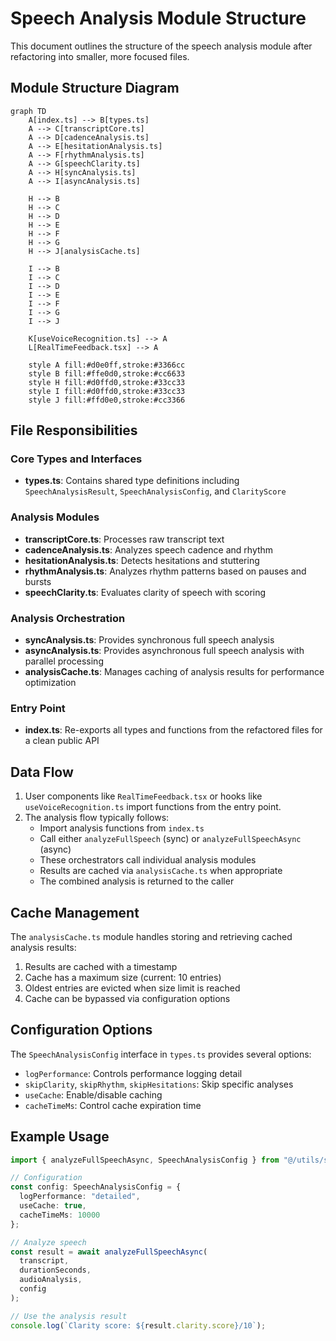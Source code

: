 
# Speech Analysis Module Structure

This document outlines the structure of the speech analysis module after refactoring into smaller, more focused files.

## Module Structure Diagram

```mermaid
graph TD
    A[index.ts] --> B[types.ts]
    A --> C[transcriptCore.ts]
    A --> D[cadenceAnalysis.ts]
    A --> E[hesitationAnalysis.ts]
    A --> F[rhythmAnalysis.ts]
    A --> G[speechClarity.ts]
    A --> H[syncAnalysis.ts]
    A --> I[asyncAnalysis.ts]
    
    H --> B
    H --> C
    H --> D
    H --> E
    H --> F
    H --> G
    H --> J[analysisCache.ts]
    
    I --> B
    I --> C
    I --> D
    I --> E
    I --> F
    I --> G
    I --> J
    
    K[useVoiceRecognition.ts] --> A
    L[RealTimeFeedback.tsx] --> A
    
    style A fill:#d0e0ff,stroke:#3366cc
    style B fill:#ffe0d0,stroke:#cc6633
    style H fill:#d0ffd0,stroke:#33cc33
    style I fill:#d0ffd0,stroke:#33cc33
    style J fill:#ffd0e0,stroke:#cc3366
```

## File Responsibilities

### Core Types and Interfaces
- **types.ts**: Contains shared type definitions including `SpeechAnalysisResult`, `SpeechAnalysisConfig`, and `ClarityScore`

### Analysis Modules
- **transcriptCore.ts**: Processes raw transcript text
- **cadenceAnalysis.ts**: Analyzes speech cadence and rhythm
- **hesitationAnalysis.ts**: Detects hesitations and stuttering
- **rhythmAnalysis.ts**: Analyzes rhythm patterns based on pauses and bursts
- **speechClarity.ts**: Evaluates clarity of speech with scoring

### Analysis Orchestration
- **syncAnalysis.ts**: Provides synchronous full speech analysis
- **asyncAnalysis.ts**: Provides asynchronous full speech analysis with parallel processing
- **analysisCache.ts**: Manages caching of analysis results for performance optimization

### Entry Point
- **index.ts**: Re-exports all types and functions from the refactored files for a clean public API

## Data Flow

1. User components like `RealTimeFeedback.tsx` or hooks like `useVoiceRecognition.ts` import functions from the entry point.
2. The analysis flow typically follows:
   - Import analysis functions from `index.ts`
   - Call either `analyzeFullSpeech` (sync) or `analyzeFullSpeechAsync` (async)
   - These orchestrators call individual analysis modules
   - Results are cached via `analysisCache.ts` when appropriate
   - The combined analysis is returned to the caller

## Cache Management

The `analysisCache.ts` module handles storing and retrieving cached analysis results:

1. Results are cached with a timestamp
2. Cache has a maximum size (current: 10 entries) 
3. Oldest entries are evicted when size limit is reached
4. Cache can be bypassed via configuration options

## Configuration Options

The `SpeechAnalysisConfig` interface in `types.ts` provides several options:

- `logPerformance`: Controls performance logging detail
- `skipClarity`, `skipRhythm`, `skipHesitations`: Skip specific analyses
- `useCache`: Enable/disable caching
- `cacheTimeMs`: Control cache expiration time

## Example Usage

```typescript
import { analyzeFullSpeechAsync, SpeechAnalysisConfig } from "@/utils/speech";

// Configuration
const config: SpeechAnalysisConfig = {
  logPerformance: "detailed",
  useCache: true,
  cacheTimeMs: 10000
};

// Analyze speech
const result = await analyzeFullSpeechAsync(
  transcript, 
  durationSeconds,
  audioAnalysis,
  config
);

// Use the analysis result
console.log(`Clarity score: ${result.clarity.score}/10`);
```
